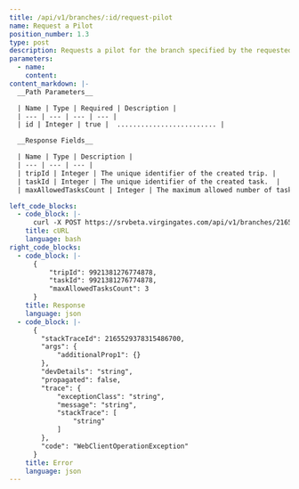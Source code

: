 ```yaml
---
title: /api/v1/branches/:id/request-pilot
name: Request a Pilot
position_number: 1.3
type: post
description: Requests a pilot for the branch specified by the requested ID and creates a new trip.
parameters:
  - name: 
    content: 
content_markdown: |-
  __Path Parameters__

  | Name | Type | Required | Description |
  | --- | --- | --- | --- |
  | id | Integer | true |  ......................... |

  __Response Fields__

  | Name | Type | Description |
  | --- | --- | --- |
  | tripId | Integer | The unique identifier of the created trip. |
  | taskId | Integer | The unique identifier of the created task.  |
  | maxAllowedTasksCount | Integer | The maximum allowed number of tasks per trip. |

left_code_blocks:
  - code_block: |- 
      curl -X POST https://srvbeta.virgingates.com/api/v1/branches/2165529378315486700/request-pilot -H "Authorization: Bearer $ACCESS_TOKEN"'
    title: cURL
    language: bash
right_code_blocks:
  - code_block: |-
      {
          "tripId": 9921381276774878,
          "taskId": 9921381276774878,
          "maxAllowedTasksCount": 3
      }
    title: Response
    language: json
  - code_block: |-
      {
        "stackTraceId": 2165529378315486700,
        "args": {
            "additionalProp1": {}
        },
        "devDetails": "string",
        "propagated": false,
        "trace": {
            "exceptionClass": "string",
            "message": "string",
            "stackTrace": [
                "string"
            ]
        },
        "code": "WebClientOperationException"
      }
    title: Error
    language: json
---
```



